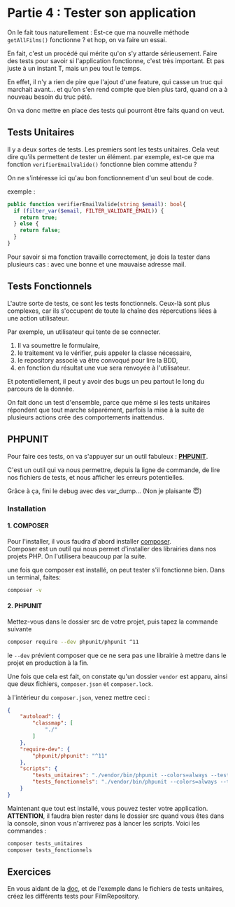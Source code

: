 # Partie 4 : Tester son application
On le fait tous naturellement : Est-ce que ma nouvelle méthode `getAllFilms()` fonctionne ? et hop, on va faire un essai.

En fait, c'est un procédé qui mérite qu'on s'y attarde sérieusement. Faire des tests pour savoir si l'application fonctionne, c'est très important. Et pas juste à un instant T, mais un peu tout le temps.

En effet, il n'y a rien de pire que l'ajout d'une feature, qui casse un truc qui marchait avant... et qu'on s'en rend compte que bien plus tard, quand on a à nouveau besoin du truc pété.

On va donc mettre en place des tests qui pourront être faits quand on veut.

## Tests Unitaires
Il y a deux sortes de tests. Les premiers sont les tests unitaires. Cela veut dire qu'ils permettent de tester un élément. par exemple, est-ce que ma fonction `verifierEmailValide()` fonctionne bien comme attendu ?

On ne s'intéresse ici qu'au bon fonctionnement d'un seul bout de code.

exemple : 
```php
public function verifierEmailValide(string $email): bool{
  if (filter_var($email, FILTER_VALIDATE_EMAIL)) {
    return true;
  } else {
    return false;
  }
}
```

Pour savoir si ma fonction travaille correctement, je dois la tester dans plusieurs cas : avec une bonne et une mauvaise adresse mail.

## Tests Fonctionnels
L'autre sorte de tests, ce sont les tests fonctionnels. Ceux-là sont plus complexes, car ils s'occupent de toute la chaîne des répercutions liées à une action utilisateur.

Par exemple, un utilisateur qui tente de se connecter.
1. Il va soumettre le formulaire,
2. le traitement va le vérifier, puis appeler la classe nécessaire,
3. le repository associé va être convoqué pour lire la BDD,
4. en fonction du résultat une vue sera renvoyée à l'utilisateur.

Et potentiellement, il peut y avoir des bugs un peu partout le long du parcours de la donnée.

On fait donc un test d'ensemble, parce que même si les tests unitaires répondent que tout marche séparément, parfois la mise à la suite de plusieurs actions crée des comportements inattendus.

## PHPUNIT
Pour faire ces tests, on va s'appuyer sur un outil fabuleux : **[PHPUNIT](https://phpunit.de/)**.

C'est un outil qui va nous permettre, depuis la ligne de commande, de lire nos fichiers de tests, et nous afficher les erreurs potentielles.

Grâce à ça, fini le debug avec des var_dump... (Non je plaisante 😇)

### Installation
#### 1. COMPOSER
Pour l'installer, il vous faudra d'abord installer [composer](https://getcomposer.org/).\
Composer est un outil qui nous permet d'installer des librairies dans nos projets PHP. On l'utilisera beaucoup par la suite.

une fois que composer est installé, on peut tester s'il fonctionne bien. Dans un terminal, faites: 
```bash
composer -v
```
#### 2. PHPUNIT
Mettez-vous dans le dossier src de votre projet, puis tapez la commande suivante 
```bash
composer require --dev phpunit/phpunit ^11
```

le `--dev` prévient composer que ce ne sera pas une librairie à mettre dans le projet en production à la fin.

Une fois que cela est fait, on constate qu'un dossier `vendor` est apparu, ainsi que deux fichiers, `composer.json` et `composer.lock`.

à l'intérieur du `composer.json`, venez mettre ceci :

```json
{
    "autoload": {
        "classmap": [
            "./"
        ]
    },
    "require-dev": {
        "phpunit/phpunit": "^11"
    },
    "scripts": {
        "tests_unitaires": "./vendor/bin/phpunit --colors=always --testdox ./Tests/Units/",
        "tests_fonctionnels": "./vendor/bin/phpunit --colors=always --testdox ./Tests/Features/"
    }
}
```

Maintenant que tout est installé, vous pouvez tester votre application. **ATTENTION**, il faudra bien rester dans le dossier src quand vous êtes dans la console, sinon vous n'arriverez pas à lancer les scripts. Voici les commandes : 

```bash 
composer tests_unitaires
composer tests_fonctionnels
```

## Exercices
En vous aidant de la [doc](https://docs.phpunit.de/en/11.0/assertions.html), et de l'exemple dans le fichiers de tests unitaires, créez les différents tests pour FilmRepository.
